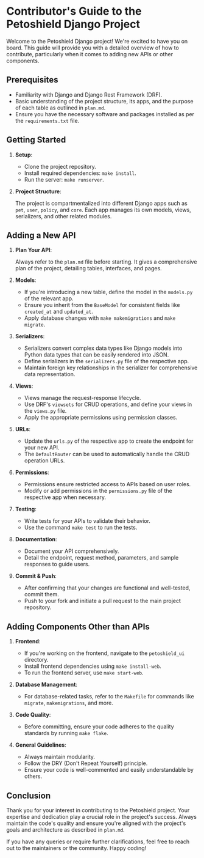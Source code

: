 # Contributor's Guide to the Petoshield Django Project

Welcome to the Petoshield Django project! We're excited to have you on board. This guide will provide you with a detailed overview of how to contribute, particularly when it comes to adding new APIs or other components.

## Prerequisites

- Familiarity with Django and Django Rest Framework (DRF).
- Basic understanding of the project structure, its apps, and the purpose of each table as outlined in `plan.md`.
- Ensure you have the necessary software and packages installed as per the `requirements.txt` file.

## Getting Started

1. **Setup**:
   - Clone the project repository.
   - Install required dependencies: `make install`.
   - Run the server: `make runserver`.

2. **Project Structure**:
   
   The project is compartmentalized into different Django apps such as `pet`, `user`, `policy`, and `core`. Each app manages its own models, views, serializers, and other related modules.

## Adding a New API

1. **Plan Your API**:

   Always refer to the `plan.md` file before starting. It gives a comprehensive plan of the project, detailing tables, interfaces, and pages.

2. **Models**:
   
   - If you're introducing a new table, define the model in the `models.py` of the relevant app.
   - Ensure you inherit from the `BaseModel` for consistent fields like `created_at` and `updated_at`.
   - Apply database changes with `make makemigrations` and `make migrate`.

3. **Serializers**:

   - Serializers convert complex data types like Django models into Python data types that can be easily rendered into JSON.
   - Define serializers in the `serializers.py` file of the respective app.
   - Maintain foreign key relationships in the serializer for comprehensive data representation.

4. **Views**:

   - Views manage the request-response lifecycle.
   - Use DRF's `viewsets` for CRUD operations, and define your views in the `views.py` file.
   - Apply the appropriate permissions using permission classes.

5. **URLs**:

   - Update the `urls.py` of the respective app to create the endpoint for your new API.
   - The `DefaultRouter` can be used to automatically handle the CRUD operation URLs.

6. **Permissions**:

   - Permissions ensure restricted access to APIs based on user roles.
   - Modify or add permissions in the `permissions.py` file of the respective app when necessary.

7. **Testing**:

   - Write tests for your APIs to validate their behavior.
   - Use the command `make test` to run the tests.

8. **Documentation**:

   - Document your API comprehensively.
   - Detail the endpoint, request method, parameters, and sample responses to guide users.

9. **Commit & Push**:

   - After confirming that your changes are functional and well-tested, commit them.
   - Push to your fork and initiate a pull request to the main project repository.

## Adding Components Other than APIs

1. **Frontend**:

   - If you're working on the frontend, navigate to the `petoshield_ui` directory.
   - Install frontend dependencies using `make install-web`.
   - To run the frontend server, use `make start-web`.

2. **Database Management**:

   - For database-related tasks, refer to the `Makefile` for commands like `migrate`, `makemigrations`, and more.

3. **Code Quality**:

   - Before committing, ensure your code adheres to the quality standards by running `make flake`.

4. **General Guidelines**:

   - Always maintain modularity.
   - Follow the DRY (Don't Repeat Yourself) principle.
   - Ensure your code is well-commented and easily understandable by others.

## Conclusion

Thank you for your interest in contributing to the Petoshield project. Your expertise and dedication play a crucial role in the project's success. Always maintain the code's quality and ensure you're aligned with the project's goals and architecture as described in `plan.md`.

If you have any queries or require further clarifications, feel free to reach out to the maintainers or the community. Happy coding!